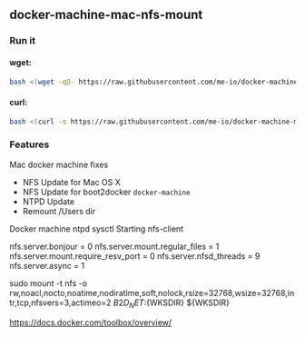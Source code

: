 ## docker-machine-mac-nfs-mount

### Run it

#### wget:
```bash
bash <(wget -qO- https://raw.githubusercontent.com/me-io/docker-machine-mac-nfs-mount/master/docker_machine_mount_nfs.sh)

```

#### curl:
```bash
bash <(curl -s https://raw.githubusercontent.com/me-io/docker-machine-mac-nfs-mount/master/docker_machine_mount_nfs.sh)
```

### Features
Mac docker machine fixes
- NFS Update for Mac OS X
- NFS Update for boot2docker `docker-machine`
- NTPD Update 
- Remount /Users dir



Docker machine ntpd
sysctl
Starting nfs-client

nfs.server.bonjour = 0
nfs.server.mount.regular_files = 1
nfs.server.mount.require_resv_port = 0
nfs.server.nfsd_threads = 9
nfs.server.async = 1

sudo mount -t nfs -o rw,noacl,nocto,noatime,nodiratime,soft,nolock,rsize=32768,wsize=32768,intr,tcp,nfsvers=3,actimeo=2 $B2D_NET:${WKSDIR} ${WKSDIR}

https://docs.docker.com/toolbox/overview/

